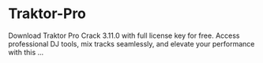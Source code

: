 # Traktor-Pro
Download Traktor Pro Crack 3.11.0 with full license key for free. Access professional DJ tools, mix tracks seamlessly, and elevate your performance with this ...
